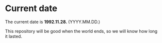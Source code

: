 # Current date

The current date is **1992.11.28.** (YYYY.MM.DD.)

This repository will be good when the world ends, so we will know how long it lasted.